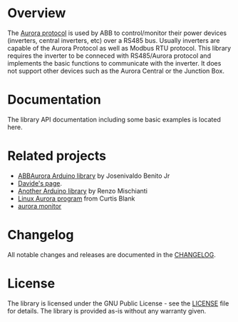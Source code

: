 # Overview

The [Aurora protocol]((./docs/pdf/AuroraCommunicationProtocol_4_2.pdf)) is used by ABB to control/monitor their power devices (inverters, central inverters, etc) over a RS485 bus. Usually inverters are capable of the Aurora Protocol as well as Modbus RTU protocol. This library requires the inverter to be conneced with RS485/Aurora protocol and implements the basic functions to communicate with the inverter. It does not support other devices such as the Aurora Central or the Junction Box. 

# Documentation

The library API documentation including some basic examples is located here.

# Related projects

* [ABBAurora Arduino library](https://github.com/jrbenito/ABBAurora) by Josenivaldo Benito Jr
* [Davide's page](http://www.drhack.it/arduino/32-lettura-inverte-power-one-aurora.html).
* [Another Arduino library](https://github.com/xreef/ABB_Aurora_Solar_Inverter_Library) by Renzo Mischianti
* [Linux Aurora program](http://www.curtronics.com/Solar/AuroraData.html) from Curtis Blank
* [aurora monitor](http://auroramonitor.sourceforge.net/)

# Changelog

All notable changes and releases are documented in the [CHANGELOG](CHANGELOG.md).

# License

The library is licensed under the GNU Public License - see the [LICENSE](LICENSE) file for details. The library is provided as-is without any warranty given.
